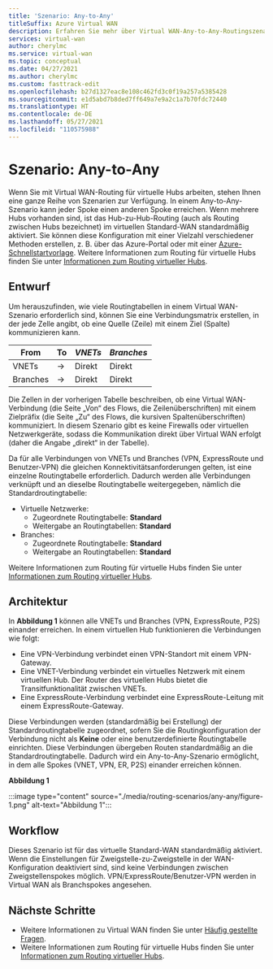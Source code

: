 ```yaml
---
title: 'Szenario: Any-to-Any'
titleSuffix: Azure Virtual WAN
description: Erfahren Sie mehr über Virtual WAN-Any-to-Any-Routingszenarien, in denen jeder Spoke einen anderen Spoke erreichen kann.
services: virtual-wan
author: cherylmc
ms.service: virtual-wan
ms.topic: conceptual
ms.date: 04/27/2021
ms.author: cherylmc
ms.custom: fasttrack-edit
ms.openlocfilehash: b27d1327eac8e108c462fd3c0f19a257a5385428
ms.sourcegitcommit: e1d5abd7b8ded7ff649a7e9a2c1a7b70fdc72440
ms.translationtype: HT
ms.contentlocale: de-DE
ms.lasthandoff: 05/27/2021
ms.locfileid: "110575988"
---
```

# <a name="scenario-any-to-any"></a>Szenario: Any-to-Any

Wenn Sie mit Virtual WAN-Routing für virtuelle Hubs arbeiten, stehen Ihnen eine ganze Reihe von Szenarien zur Verfügung. In einem Any-to-Any-Szenario kann jeder Spoke einen anderen Spoke erreichen. Wenn mehrere Hubs vorhanden sind, ist das Hub-zu-Hub-Routing (auch als Routing zwischen Hubs bezeichnet) im virtuellen Standard-WAN standardmäßig aktiviert. Sie können diese Konfiguration mit einer Vielzahl verschiedener Methoden erstellen, z. B. über das Azure-Portal oder mit einer [Azure-Schnellstartvorlage](quickstart-any-to-any-template.md). Weitere Informationen zum Routing für virtuelle Hubs finden Sie unter [Informationen zum Routing virtueller Hubs](about-virtual-hub-routing.md). 

## <a name="design"></a><a name="design"></a>Entwurf

Um herauszufinden, wie viele Routingtabellen in einem Virtual WAN-Szenario erforderlich sind, können Sie eine Verbindungsmatrix erstellen, in der jede Zelle angibt, ob eine Quelle (Zeile) mit einem Ziel (Spalte) kommunizieren kann.

| From |   To |  *VNETs* | *Branches* |
| -------------- | -------- | ---------- | ---|
| VNETs     | &#8594;| Direkt | Direkt |
| Branches   | &#8594;| Direkt  | Direkt |

Die Zellen in der vorherigen Tabelle beschreiben, ob eine Virtual WAN-Verbindung (die Seite „Von“ des Flows, die Zeilenüberschriften) mit einem Zielpräfix (die Seite „Zu“ des Flows, die kursiven Spaltenüberschriften) kommuniziert. In diesem Szenario gibt es keine Firewalls oder virtuellen Netzwerkgeräte, sodass die Kommunikation direkt über Virtual WAN erfolgt (daher die Angabe „direkt“ in der Tabelle).

Da für alle Verbindungen von VNETs und Branches (VPN, ExpressRoute und Benutzer-VPN) die gleichen Konnektivitätsanforderungen gelten, ist eine einzelne Routingtabelle erforderlich. Dadurch werden alle Verbindungen verknüpft und an dieselbe Routingtabelle weitergegeben, nämlich die Standardroutingtabelle:

* Virtuelle Netzwerke:
  * Zugeordnete Routingtabelle: **Standard**
  * Weitergabe an Routingtabellen: **Standard**
* Branches:
  * Zugeordnete Routingtabelle: **Standard**
  * Weitergabe an Routingtabellen: **Standard**

Weitere Informationen zum Routing für virtuelle Hubs finden Sie unter [Informationen zum Routing virtueller Hubs](about-virtual-hub-routing.md).

## <a name="architecture"></a><a name="architecture"></a>Architektur

In **Abbildung 1** können alle VNETs und Branches (VPN, ExpressRoute, P2S) einander erreichen. In einem virtuellen Hub funktionieren die Verbindungen wie folgt:

* Eine VPN-Verbindung verbindet einen VPN-Standort mit einem VPN-Gateway.
* Eine VNET-Verbindung verbindet ein virtuelles Netzwerk mit einem virtuellen Hub. Der Router des virtuellen Hubs bietet die Transitfunktionalität zwischen VNETs.
* Eine ExpressRoute-Verbindung verbindet eine ExpressRoute-Leitung mit einem ExpressRoute-Gateway.

Diese Verbindungen werden (standardmäßig bei Erstellung) der Standardroutingtabelle zugeordnet, sofern Sie die Routingkonfiguration der Verbindung nicht als **Keine** oder eine benutzerdefinierte Routingtabelle einrichten. Diese Verbindungen übergeben Routen standardmäßig an die Standardroutingtabelle. Dadurch wird ein Any-to-Any-Szenario ermöglicht, in dem alle Spokes (VNET, VPN, ER, P2S) einander erreichen können.

**Abbildung 1**

:::image type="content" source="./media/routing-scenarios/any-any/figure-1.png" alt-text="Abbildung 1":::

## <a name="workflow"></a><a name="workflow"></a>Workflow

Dieses Szenario ist für das virtuelle Standard-WAN standardmäßig aktiviert. Wenn die Einstellungen für Zweigstelle-zu-Zweigstelle in der WAN-Konfiguration deaktiviert sind, sind keine Verbindungen zwischen Zweigstellenspokes möglich. VPN/ExpressRoute/Benutzer-VPN werden in Virtual WAN als Branchspokes angesehen.

## <a name="next-steps"></a>Nächste Schritte

* Weitere Informationen zu Virtual WAN finden Sie unter [Häufig gestellte Fragen](virtual-wan-faq.md).
* Weitere Informationen zum Routing für virtuelle Hubs finden Sie unter [Informationen zum Routing virtueller Hubs](about-virtual-hub-routing.md).
